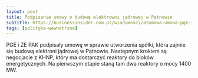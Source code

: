 ```yaml
---
layout: post
title: Podpisanie umowy o budowę elektrowni jądrowej w Pątnowie
subtitle: https://businessinsider.com.pl/wiadomosci/atomowa-umowa-pge-i-ze-pak-tu-ma-stanac-kolejna-elektrownia-jadrowa/px0vwyp
tags: [polityka-wewnetrzna]
---
```


PGE i ZE PAK podpisały umowę w sprawie utworzenia spółki, która zajmie się budową elektroni jądrowej w Pątnowie. Następnym krokiem są negocjacie z KHNP, który ma dostarczyć reaktory do bloków energetycznych. Na pierwszym etapie staną tam dwa reaktory o mocy 1400 MW.
